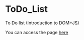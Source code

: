 # ToDo_List
To Do list (Introduction to DOM+JS)

You can access the page [here](https://laalshaitaan.github.io/ToDo_List/)
